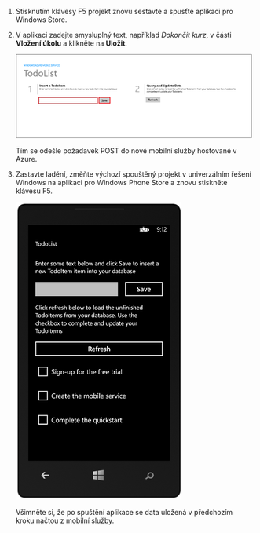 
1. Stisknutím klávesy F5 projekt znovu sestavte a spusťte aplikaci pro Windows Store.
2. V aplikaci zadejte smysluplný text, například *Dokončit kurz*, v části **Vložení úkolu** a klikněte na **Uložit**.
   
    ![](./media/mobile-services-windows-universal-test-app/mobile-quickstart-startup.png)
   
    Tím se odešle požadavek POST do nové mobilní služby hostované v Azure.
3. Zastavte ladění, změňte výchozí spouštěný projekt v univerzálním řešení Windows na aplikaci pro Windows Phone Store a znovu stiskněte klávesu F5.
   
    ![](./media/mobile-services-windows-universal-test-app/mobile-quickstart-completed-wp8.png)
   
    Všimněte si, že po spuštění aplikace se data uložená v předchozím kroku načtou z mobilní služby.

<!--HONumber=Sep16_HO3-->


